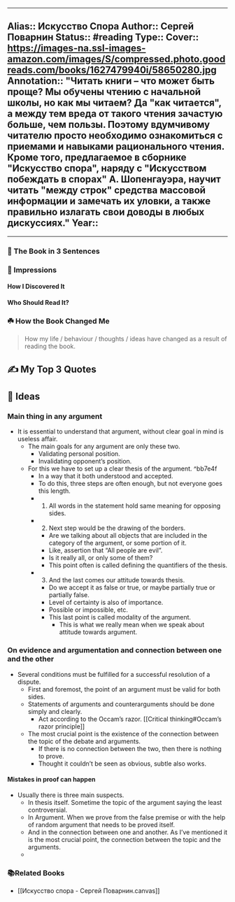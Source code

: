 
---
Alias:: Искусство Спора
Author:: Сергей Поварнин
Status:: #reading 
Type:: 
Cover:: https://images-na.ssl-images-amazon.com/images/S/compressed.photo.goodreads.com/books/1627479940i/58650280.jpg
Annotation:: "Читать книги – что может быть проще? Мы обучены чтению с начальной школы, но как мы читаем? Да "как читается", а между тем вреда от такого чтения зачастую больше, чем пользы. Поэтому вдумчивому читателю просто необходимо ознакомиться с приемами и навыками рационального чтения. Кроме того, предлагаемое в сборнике "Искусство спора", наряду с "Искусством побеждать в спорах" А. Шопенгауэра, научит читать "между строк" средства массовой информации и замечать их уловки, а также правильно излагать свои доводы в любых дискуссиях."
Year::
---

---

### 🚀 The Book in 3 Sentences

### 🎨 Impressions

#### How I Discovered It

#### Who Should Read It?

### ☘️ How the Book Changed Me

> How my life / behaviour / thoughts / ideas have changed as a result of reading the book.

## ✍️ My Top 3 Quotes

## 📒 Ideas
### Main thing in any argument
- It is essential to understand that argument, without clear goal in mind is useless affair.
	- The main goals for any argument are only these two.
		- Validating personal position.
		- Invalidating opponent’s position.
	- For this we have to set up a clear thesis of the argument. ^bb7e4f
		- In a way that it both understood and accepted.
		- To do this, three steps are often enough, but not everyone goes this length.
		- 1. All words in the statement hold same meaning for opposing sides.
		- 2. Next step would be the drawing of the borders.
			- Are we talking about all objects that are included in the category of the argument, or some portion of it.
			- Like, assertion that “All people are evil”.
			- Is it really all, or only some of them?
			- This point often is called defining the quantifiers of the thesis.
		- 3. And the last comes our attitude towards thesis.
			- Do we accept it as false or true, or maybe partially true or partially false.
			- Level of certainty is also of importance.
			- Possible or impossible, etc. 
			- This last point is called modality of the argument.
				- This is what we really mean when we speak about attitude towards argument.

### On evidence and argumentation and connection between one and the other
- Several conditions must be fulfilled for a successful resolution of a dispute.
	- First and foremost, the point of an argument must be valid for both sides.
	- Statements of arguments and counterarguments should be done simply and clearly.
		- Act according to the Occam’s razor. [[Critical thinking#Occam’s razor principle]]
	- The most crucial point is the existence of the connection between the topic of the debate and arguments.
		- If there is no connection between the two, then there is nothing to prove.
		- Thought it couldn’t be seen as obvious, subtle also works.

#### Mistakes in proof can happen
- Usually there is three main suspects.
	- In thesis itself. Sometime the topic of the argument saying the least controversial.
	- In Argument. When we prove from the false premise or with the help of random argument that needs to be proved itself.
	- And in the connection between one and another. As I’ve mentioned it is the most crucial point, the connection between the topic and the arguments.
	- 

### 📚Related Books
- [[Искусство спора - Сергей Поварнин.canvas]]